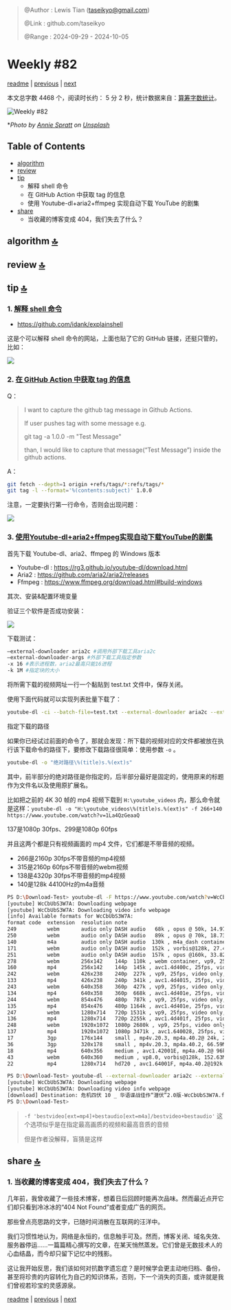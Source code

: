 > @Author  : Lewis Tian (taseikyo@gmail.com)
>
> @Link    : github.com/taseikyo
>
> @Range   : 2024-09-29 - 2024-10-05

# Weekly #82

[readme](../README.md) | [previous](202409W4.md) | [next](202410W2.md)

本文总字数 4468 个，阅读时长约： 5 分 2 秒，统计数据来自：[算筹字数统计](http://www.xiqei.com/tools?p=tj)。

![](../images/2024/10/annie-spratt-p3zfHx0VD9M-unsplash.jpg "Weekly #82")

\**Photo by [Annie Spratt](https://unsplash.com/@anniespratt) on [Unsplash](https://unsplash.com/photos/a-group-of-people-watching-a-horse-race-p3zfHx0VD9M)*

## Table of Contents

- [algorithm](#algorithm-)
- [review](#review-)
- [tip](#tip-)
	- 解释 shell 命令
	- 在 GitHub Action 中获取 tag 的信息
	- 使用 Youtube-dl+aria2+ffmpeg 实现自动下载 YouTube 的剧集
- [share](#share-)
	- 当收藏的博客变成 404，我们失去了什么？

## algorithm [🔝](#weekly-82)

## review [🔝](#weekly-82)

## tip [🔝](#weekly-82)

### 1. [解释 shell 命令](https://explainshell.com/)

- https://github.com/idank/explainshell

这是个可以解释 shell 命令的网站，上面也贴了它的 GitHub 链接，还挺只管的，比如：

![](../images/2024/10/explainshell.jpg)

### 2. [在 GitHub Action 中获取 tag 的信息](https://github.com/orgs/community/discussions/27155)

Q：

> I want to capture the github tag message in Github Actions.
>
> If user pushes tag with some message e.g.
>
> git tag -a 1.0.0 -m "Test Message"
>
> than, I would like to capture that message(“Test Message”) inside the github actions.

A：

```Bash
git fetch --depth=1 origin +refs/tags/*:refs/tags/*
git tag -l --format='%(contents:subject)' 1.0.0
```

注意，一定要执行第一行命令，否则会出现问题：

![](../images/2024/10/github_release.jpg)

### 3. [使用Youtube-dl+aria2+ffmpeg实现自动下载YouTube的剧集](https://www.dwhd.org/20181208_022522_6131.html)

首先下载 Youtube-dl、aria2、ffmpeg 的 Windows 版本

- Youtube-dl : https://rg3.github.io/youtube-dl/download.html
- Aria2 : https://github.com/aria2/aria2/releases
- Ffmpeg : https://www.ffmpeg.org/download.html#build-windows

其次、安装&配置环境变量

验证三个软件是否成功安装：

![](../images/2024/10/2018-12-08_02-19-41.png)

下载测试：

```Bash
–external-downloader aria2c #调用外部下载工具aria2c
–external-downloader-args #外部下载工具指定参数
-x 16 #表示进程数，aria2最高只能16进程
-k 1M #指定块的大小
```

将所需下载的视频网址一行一个黏贴到 test.txt 文件中，保存关闭。

使用下面代码就可以实现列表批量下载了：

```Bash
youtube-dl -ci --batch-file=test.txt --external-downloader aria2c --external-downloader-args "-x 16 -k 1M"
```

指定下载的路径

如果你已经试过前面的命令了，那就会发现：所下载的视频对应的文件都被放在执行该下载命令的路径下，要修改下载路径很简单：使用参数 `-o` 。

```Bash
youtube-dl -o "绝对路径\%(title)s.%(ext)s"
```

其中，前半部分的绝对路径是你指定的，后半部分最好是固定的，使用原来的标题作为文件名以及使用原扩展名。
 
比如把之前的 4K 30 帧的 mp4 视频下载到 `H:\youtube_videos` 内，那么命令就是这样：`youtube-dl -o "H:\youtube_videos\%(title)s.%(ext)s" -f 266+140 https://www.youtube.com/watch?v=1La4QzGeaaQ`
 
137是1080p 30fps、299是1080p 60fps

并且这两个都是只有视频画面的 mp4 文件，它们都是不带音频的视频。

- 266是2160p 30fps不带音频的mp4视频
- 315是2160p 60fps不带音频的webm视频
- 138是4320p 30fps不带音频的mp4视频
- 140是128k 44100Hz的m4a音频

```Bash
PS D:\Download-Test> youtube-dl -F https://www.youtube.com/watch?v=WcCbUbS3W7A
[youtube] WcCbUbS3W7A: Downloading webpage
[youtube] WcCbUbS3W7A: Downloading video info webpage
[info] Available formats for WcCbUbS3W7A:
format code  extension  resolution note
249          webm       audio only DASH audio   68k , opus @ 50k, 14.97MiB
250          webm       audio only DASH audio   89k , opus @ 70k, 18.73MiB
140          m4a        audio only DASH audio  130k , m4a_dash container, mp4a.40.2@128k, 41.22MiB
171          webm       audio only DASH audio  152k , vorbis@128k, 27.43MiB
251          webm       audio only DASH audio  157k , opus @160k, 33.82MiB
278          webm       256x142    144p  110k , webm container, vp9, 25fps, video only, 24.50MiB
160          mp4        256x142    144p  145k , avc1.4d400c, 25fps, video only, 13.04MiB
242          webm       426x238    240p  227k , vp9, 25fps, video only, 31.68MiB
133          mp4        426x238    240p  341k , avc1.4d4015, 25fps, video only, 31.14MiB
243          webm       640x358    360p  427k , vp9, 25fps, video only, 57.05MiB
134          mp4        640x358    360p  668k , avc1.4d401e, 25fps, video only, 62.66MiB
244          webm       854x476    480p  787k , vp9, 25fps, video only, 96.93MiB
135          mp4        854x476    480p 1164k , avc1.4d401e, 25fps, video only, 100.36MiB
247          webm       1280x714   720p 1531k , vp9, 25fps, video only, 195.56MiB
136          mp4        1280x714   720p 2255k , avc1.4d401f, 25fps, video only, 157.24MiB
248          webm       1920x1072  1080p 2680k , vp9, 25fps, video only, 344.00MiB
137          mp4        1920x1072  1080p 3471k , avc1.640028, 25fps, video only, 249.12MiB
17           3gp        176x144    small , mp4v.20.3, mp4a.40.2@ 24k, 23.02MiB
36           3gp        320x178    small , mp4v.20.3, mp4a.40.2, 66.59MiB
18           mp4        640x356    medium , avc1.42001E, mp4a.40.2@ 96k, 133.64MiB
43           webm       640x360    medium , vp8.0, vorbis@128k, 152.63MiB
22           mp4        1280x714   hd720 , avc1.64001F, mp4a.40.2@192k (best)

PS D:\Download-Test> youtube-dl --external-downloader aria2c --external-downloader-args "-x 16" -f 'bestvideo[ext=mp4]+bestaudio[ext=m4a]/bestvideo+bestaudio' 'https://www.youtube.com/watch?v=WcCbUbS3W7A'
[youtube] WcCbUbS3W7A: Downloading webpage
[youtube] WcCbUbS3W7A: Downloading video info webpage
[download] Destination: 危机四伏 10 _ 华语谍战佳作“潜伏”2.0版-WcCbUbS3W7A.f137.mp4
PS D:\Download-Test>
```

> `-f 'bestvideo[ext=mp4]+bestaudio[ext=m4a]/bestvideo+bestaudio'` 这个选项似乎是在指定最高画质的视频和最高音质的音频
>
> 但是作者没解释，盲猜是这样

## share [🔝](#weekly-82)

### 1. 当收藏的博客变成 404，我们失去了什么？

几年前，我曾收藏了一些技术博客，想着日后回顾时能再次品味。然而最近点开它们却只看到冷冰冰的“404 Not Found”或者变成广告的网页。

那些曾点亮思路的文字，已随时间消散在互联网的汪洋中。  

我们习惯性地认为，网络是永恒的，信息触手可及。然而，博客关闭、域名失效、服务器停运……一篇篇精心撰写的文章，在某天悄然蒸发。它们曾是无数技术人的心血结晶，而今却只留下记忆中的残影。 

这让我开始反思，我们该如何对抗数字遗忘症？是时候学会更主动地归档、备份，甚至将珍贵的内容转化为自己的知识体系，否则，下一个消失的页面，或许就是我们曾视若珍宝的灵感源泉。

[readme](../README.md) | [previous](202409W4.md) | [next](202410W2.md)
